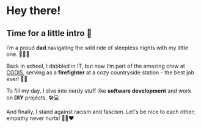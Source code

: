 # Hey there!
## Time for a little intro 🎉

I’m a proud **dad** navigating the wild ride of sleepless nights with my little one. 👶🏼🌙

Back in school, I dabbled in IT, but now I’m part of the amazing crew at [CGDIS](https://www.cgdis.lu), serving as a **firefighter** at a cozy countryside station - the best job ever! 🚒💪

To fill my day, I dive into nerdy stuff like **software development** and work on **DIY** projects. 🛠️💻

And finally, I stand against racism and fascism. Let's be nice to each other; empathy never hurts! ✊🏽❤️